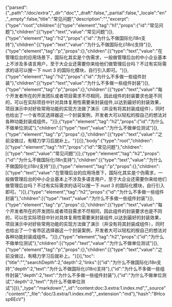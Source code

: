 {"parsed":{"_path":"/doc/extra","_dir":"doc","_draft":false,"_partial":false,"_locale":"en","_empty":false,"title":"常见问题","description":"","excerpt":{"type":"root","children":[{"type":"element","tag":"h1","props":{"id":"常见问题"},"children":[{"type":"text","value":"常见问题"}]},{"type":"element","tag":"h2","props":{"id":"为什么不做国际化i18n支持"},"children":[{"type":"text","value":"为什么不做国际化(i18n)支持"}]},{"type":"element","tag":"p","props":{},"children":[{"type":"text","value":"在管理后台的应用场景下，国际化其实是个伪需求，一般做管理后台的中小企业基本上不涉及多语言用户，至于大企业还需要你来给他们做管理后台吗？不过有实际需求的话可以搜一下 nuxt 3 的国际化模块，自行引入即可。"}]},{"type":"element","tag":"h2","props":{"id":"为什么不多做一些组件封装"},"children":[{"type":"text","value":"为什么不多做一些组件封装"}]},{"type":"element","tag":"p","props":{},"children":[{"type":"text","value":"每个开发者所在的开发团队或者项目需求不尽相同，因此组件的封装要求也是不同的，可以在实际项目中针对具体复用性需要来封装组件,以达到最好的封装效果，项目演示中对好些常用功能的实现方法做了演示（并没有将其封装成组件），同时也给出了一个省市区选择器这一个封装案例，开发者大可以轻松的按自己的想法对各种功能封装成组件。"}]},{"type":"element","tag":"h2","props":{"id":"为什么不做单位测试"},"children":[{"type":"text","value":"为什么不做单位测试"}]},{"type":"element","tag":"p","props":{},"children":[{"type":"text","value":"之前没做过，有精力学习后就补上。"}]}]},"body":{"type":"root","children":[{"type":"element","tag":"h1","props":{"id":"常见问题"},"children":[{"type":"text","value":"常见问题"}]},{"type":"element","tag":"h2","props":{"id":"为什么不做国际化i18n支持"},"children":[{"type":"text","value":"为什么不做国际化(i18n)支持"}]},{"type":"element","tag":"p","props":{},"children":[{"type":"text","value":"在管理后台的应用场景下，国际化其实是个伪需求，一般做管理后台的中小企业基本上不涉及多语言用户，至于大企业还需要你来给他们做管理后台吗？不过有实际需求的话可以搜一下 nuxt 3 的国际化模块，自行引入即可。"}]},{"type":"element","tag":"h2","props":{"id":"为什么不多做一些组件封装"},"children":[{"type":"text","value":"为什么不多做一些组件封装"}]},{"type":"element","tag":"p","props":{},"children":[{"type":"text","value":"每个开发者所在的开发团队或者项目需求不尽相同，因此组件的封装要求也是不同的，可以在实际项目中针对具体复用性需要来封装组件,以达到最好的封装效果，项目演示中对好些常用功能的实现方法做了演示（并没有将其封装成组件），同时也给出了一个省市区选择器这一个封装案例，开发者大可以轻松的按自己的想法对各种功能封装成组件。"}]},{"type":"element","tag":"h2","props":{"id":"为什么不做单位测试"},"children":[{"type":"text","value":"为什么不做单位测试"}]},{"type":"element","tag":"p","props":{},"children":[{"type":"text","value":"之前没做过，有精力学习后就补上。"}]}],"toc":{"title":"","searchDepth":2,"depth":2,"links":[{"id":"为什么不做国际化i18n支持","depth":2,"text":"为什么不做国际化(i18n)支持"},{"id":"为什么不多做一些组件封装","depth":2,"text":"为什么不多做一些组件封装"},{"id":"为什么不做单位测试","depth":2,"text":"为什么不做单位测试"}]}},"_type":"markdown","_id":"content:doc:3.extra:1.index.md","_source":"content","_file":"doc/3.extra/1.index.md","_extension":"md"},"hash":"8Hcosp6EcV"}